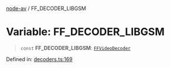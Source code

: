 [node-av](../globals.md) / FF\_DECODER\_LIBGSM

# Variable: FF\_DECODER\_LIBGSM

> `const` **FF\_DECODER\_LIBGSM**: [`FFVideoDecoder`](../type-aliases/FFVideoDecoder.md)

Defined in: [decoders.ts:169](https://github.com/seydx/av/blob/f8631fc881b394300b1479f511d55cf1c370a87f/src/constants/decoders.ts#L169)
